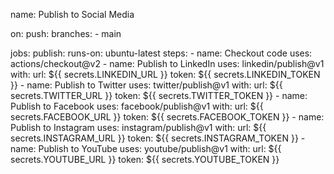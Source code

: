 name: Publish to Social Media

on:
  push:
    branches:
      - main

jobs:
  publish:
    runs-on: ubuntu-latest
    steps:
      - name: Checkout code
        uses: actions/checkout@v2
      - name: Publish to LinkedIn
        uses: linkedin/publish@v1
        with:
          url: ${{ secrets.LINKEDIN_URL }}
          token: ${{ secrets.LINKEDIN_TOKEN }}
      - name: Publish to Twitter
        uses: twitter/publish@v1
        with:
          url: ${{ secrets.TWITTER_URL }}
          token: ${{ secrets.TWITTER_TOKEN }}
      - name: Publish to Facebook
        uses: facebook/publish@v1
        with:
          url: ${{ secrets.FACEBOOK_URL }}
          token: ${{ secrets.FACEBOOK_TOKEN }}
      - name: Publish to Instagram
        uses: instagram/publish@v1
        with:
          url: ${{ secrets.INSTAGRAM_URL }}
          token: ${{ secrets.INSTAGRAM_TOKEN }}
      - name: Publish to YouTube
        uses: youtube/publish@v1
        with:
          url: ${{ secrets.YOUTUBE_URL }}
          token: ${{ secrets.YOUTUBE_TOKEN }}